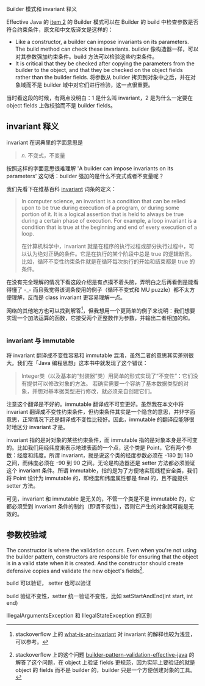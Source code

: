 Builder 模式和 invariant 释义

Effective Java 的 [item 2](/2017/11/effetive-java-2#Item2) 的 Builder 模式可以在 Builder 的 build 中检查参数是否符合约束条件，原文和中文版译文是这样的：

- Like a constructor, a builder can impose invariants on its parameters. The build method can check these invariants. builder 像构造器一样，可以对其参数强加约束条件。build 方法可以检验这些约束条件。
- It is critical that they be checked after copying the parameters from the builder to the object, and that they be checked on the object fields rather than the builder fields. 将参数从 builder 拷贝到对象中之后，并在对象域而不是 builder 域中对它们进行检验，这一点很重要。

当时看这段的时候，有两点没明白：1 是什么叫 invariant，2 是为什么一定要在 object fields 上做校验而不是 builder fields。

## invariant 释义

invariant 在词典里的字面意思是

> *n.* 不变式，不变量

按照这样的字面意思很难理解 'A builder can impose invariants on its parameters' 这句话：builder 强加的是什么不变式或者不变量呢？

我们先看下在维基百科 [invariant](https://www.wikiwand.com/en/Invariant_(computer_science)) 词条的定义：

> In computer science, an invariant is a condition that can be relied upon to be true during execution of a program, or during some portion of it. It is a logical assertion that is held to always be true during a certain phase of execution. For example, a loop invariant is a condition that is true at the beginning and end of every execution of a loop.
>
> 在计算机科学中，invariant 就是在程序的执行过程或部分执行过程中，可以认为绝对正确的条件。它是在执行的某个阶段中总是 true 的逻辑断言。比如，循环不变性约束条件就是在循环每次执行的开始和结束都是 true 的条件。

在没有完全理解的情况下看这段介绍是有点摸不着头脑，弄明白之后再看倒是能看得懂了 -_- 而且我觉得该词条使用的例子（循环不变式和 MU puzzle）都不太方便理解，反而是 class invariant 更容易理解一点。

网络的其他地方也可以找到解答[^3]，但我想用一个更简单的例子来说明：我们想要实现一个加法运算的函数，它接受两个正整数作为参数，并输出二者相加的和。

```java

```



### invariant 与 immutable

将 invariant 翻译成不变性容易和 immutable 混淆，虽然二者的意思其实差别很大。我们在「Java 编程思想」这本书中就发现了这个错误：

>  Integer类（以及基本的“封装器”类）用简单的形式实现了“不变性”：它们没有提供可以修改对象的方法。 若确实需要一个容纳了基本数据类型的对象，并想对基本据类型进行修改，就必须亲自创建它们。

注意这个翻译是不好的。immutable 翻译成不可变更好。虽然我在本文中将 invariant 翻译成不变性约束条件，但约束条件其实是一个隐含的意思，并非字面意思，正常情况下还是翻译成不变性比较好。因此，immutable 的翻译应能够很好地区分 invariant 才是。

invariant 指的是对对象的某些约束条件，而 immutable 指的是对象本身是不可变的。比如我们用经纬度来表示地球表面的一个点，这个类是 Point，它有两个参数：经度和纬度。所谓 invariant，就是说这个类的经度参数必须在 -180 到 180 之间，而纬度必须在 -90 到 90 之间。无论是构造器还是 setter 方法都必须验证这个 invariant 条件。所谓 immutable，指的是为了方便地实现线程安全类，我们将 Point 设计为 immutable 的，即经度和纬度属性都是 final 的，且不能提供 setter 方法。

可见，invariant 和 immutable 是无关的，不管一个类是不是 immutable 的，它都必须受到 invariant 条件的制约（即谓不变性），否则它产生的对象就可能是无效的。

## 参数校验域

The constructor is where the validation occurs. Even when you're not using the builder pattern, constructors are responsible for ensuring that the object is in a valid state when it is created. And the constructor should create defensive copies  and validate the new object's fields[^1].

build 可以验证， setter 也可以验证

build 验证不变性，setter 统一验证不变性，比如 setStartAndEnd(int start, int end)

IllegalArgumentsException 和 IllegalStateException 的区别



[^1]: stackoverflow 上的这个问题 [builder-pattern-validation-effective-java](https://stackoverflow.com/questions/38173274/builder-pattern-validation-effective-java) 的解答了这个问题，在 object 上验证 fields 更规范，因为实际上要验证的就是 object 的 fields 而不是 builder 的，builder 只是一个方便创建对象的工具。
[^2]: stackexchange 上的这个问题 [builder-pattern-when-to-fail](https://softwareengineering.stackexchange.com/questions/241309/builder-pattern-when-to-fail) 的解答从安全角度说明了这个问题。怎么说明的
[^3]: stackoverflow 上的 [what-is-an-invariant](https://stackoverflow.com/questions/112064/what-is-an-invariant) 对 invariant 的解释也较为浅显，可以参考。
[^4]: 事实上 [Java Concurrency in Practice](https://book.douban.com/subject/1888733/) 这本书才是让我理解 invariant 的关键，因为在并发条件下，一个类的不变性约束条件极有可能被破坏掉，我们也很容易通过这种破坏理解什么是 class invariant：对类的不变性约束条件。------这本书翻译成不变性